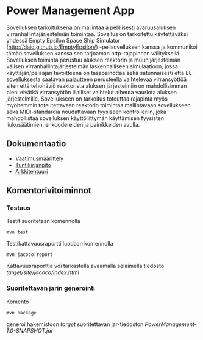 # Power Management App
Sovelluksen tarkoituksena on mallintaa a pelillisesti avaruusaluksen virranhallintajärjestelmän toimintaa. Sovellus on tarkoitettu käytettäväksi yhdessä Empty Epsilon Space Ship Simulator (http://daid.github.io/EmptyEpsilon/) -pelisovelluksen kanssa ja kommunikoi tämän sovelluksen kanssa sen tarjoaman http-rajapinnan välityksellä. Sovelluksen toiminta perustuu aluksen reaktorin ja muun järjestelmän välisen virranhallintajärjestelmän laskennalliseen simulaatioon, jossa käyttäjän/pelaajan tavoitteena on tasapainottaa sekä satunnaisesti että EE-sovelluksesta saatavan palautteen perusteella vaihtelevaa virransyöttöä siten että tehohäviö reaktorista aluksen järjestelmiin on mahdollisimman pieni eivätkä virransyötön liialliset vaihtelut aiheuta vauriota aluksen järjestelmille. Sovellukseen on tarkoitus toteuttaa rajapinta myös myöhemmin toteutettavaan reaktorin toimintaa mallintavaan sovellukseen sekä MIDI-standardia noudattavaan fyysiseen kontrolleriin, joka mahdollistaa sovelluksen käyttöliittymän käyttämisen fyysisten liukusäätimien, enkoodereiden ja painikkeiden avulla.

## Dokumentaatio
* [Vaatimusmäärittely](https://github.com/vmarttil/ot-harjoitustyo/blob/master/documentation/vaatimusmaarittely.md)
* [Tuntikirjanpito](https://github.com/vmarttil/ot-harjoitustyo/blob/master/documentation/tuntikirjanpito.md)
* [Arkkitehtuuri](https://github.com/vmarttil/ot-harjoitustyo/blob/master/documentation/arkkitehtuuri.md)

## Komentorivitoiminnot

### Testaus

Testit suoritetaan komennolla

```
mvn test
```

Testikattavuusraportti luodaan komennolla

```
mvn jacoco:report
```

Kattavuusraporttia voi tarkastella avaamalla selaimella tiedosto _target/site/jacoco/index.html_

### Suoritettavan jarin generointi

Komento

```
mvn package
```

generoi hakemistoon _target_ suoritettavan jar-tiedoston _PowerManagement-1.0-SNAPSHOT.jar_
